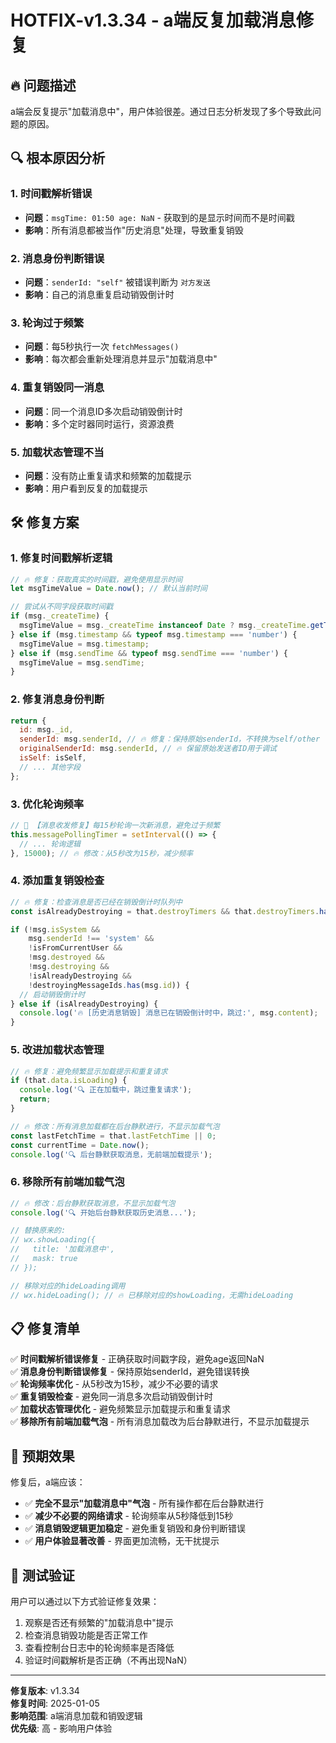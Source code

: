 # HOTFIX-v1.3.34 - a端反复加载消息修复

## 🔥 **问题描述**
a端会反复提示"加载消息中"，用户体验很差。通过日志分析发现了多个导致此问题的原因。

## 🔍 **根本原因分析**

### 1. 时间戳解析错误
- **问题**：`msgTime: 01:50 age: NaN` - 获取到的是显示时间而不是时间戳
- **影响**：所有消息都被当作"历史消息"处理，导致重复销毁

### 2. 消息身份判断错误
- **问题**：`senderId: "self"` 被错误判断为 `对方发送`
- **影响**：自己的消息重复启动销毁倒计时

### 3. 轮询过于频繁
- **问题**：每5秒执行一次 `fetchMessages()`
- **影响**：每次都会重新处理消息并显示"加载消息中"

### 4. 重复销毁同一消息
- **问题**：同一个消息ID多次启动销毁倒计时
- **影响**：多个定时器同时运行，资源浪费

### 5. 加载状态管理不当
- **问题**：没有防止重复请求和频繁的加载提示
- **影响**：用户看到反复的加载提示

## 🛠️ **修复方案**

### 1. 修复时间戳解析逻辑
```javascript
// 🔥 修复：获取真实的时间戳，避免使用显示时间
let msgTimeValue = Date.now(); // 默认当前时间

// 尝试从不同字段获取时间戳
if (msg._createTime) {
  msgTimeValue = msg._createTime instanceof Date ? msg._createTime.getTime() : msg._createTime;
} else if (msg.timestamp && typeof msg.timestamp === 'number') {
  msgTimeValue = msg.timestamp;
} else if (msg.sendTime && typeof msg.sendTime === 'number') {
  msgTimeValue = msg.sendTime;
}
```

### 2. 修复消息身份判断
```javascript
return {
  id: msg._id,
  senderId: msg.senderId, // 🔥 修复：保持原始senderId，不转换为self/other
  originalSenderId: msg.senderId, // 🔥 保留原始发送者ID用于调试
  isSelf: isSelf,
  // ... 其他字段
};
```

### 3. 优化轮询频率
```javascript
// 🔧 【消息收发修复】每15秒轮询一次新消息，避免过于频繁
this.messagePollingTimer = setInterval(() => {
  // ... 轮询逻辑
}, 15000); // 🔥 修改：从5秒改为15秒，减少频率
```

### 4. 添加重复销毁检查
```javascript
// 🔥 修复：检查消息是否已经在销毁倒计时队列中
const isAlreadyDestroying = that.destroyTimers && that.destroyTimers.has(msg.id);

if (!msg.isSystem && 
    msg.senderId !== 'system' && 
    !isFromCurrentUser &&
    !msg.destroyed && 
    !msg.destroying &&
    !isAlreadyDestroying &&
    !destroyingMessageIds.has(msg.id)) {
  // 启动销毁倒计时
} else if (isAlreadyDestroying) {
  console.log('🔥 [历史消息销毁] 消息已在销毁倒计时中，跳过:', msg.content);
}
```

### 5. 改进加载状态管理
```javascript
// 🔥 修复：避免频繁显示加载提示和重复请求
if (that.data.isLoading) {
  console.log('🔍 正在加载中，跳过重复请求');
  return;
}

// 🔥 修改：所有消息加载都在后台静默进行，不显示加载气泡
const lastFetchTime = that.lastFetchTime || 0;
const currentTime = Date.now();
console.log('🔍 后台静默获取消息，无前端加载提示');
```

### 6. 移除所有前端加载气泡
```javascript
// 🔥 修改：后台静默获取消息，不显示加载气泡
console.log('🔍 开始后台静默获取历史消息...');

// 替换原来的:
// wx.showLoading({
//   title: '加载消息中',
//   mask: true
// });

// 移除对应的hideLoading调用
// wx.hideLoading(); // 🔥 已移除对应的showLoading，无需hideLoading
```

## 📋 **修复清单**

✅ **时间戳解析错误修复** - 正确获取时间戳字段，避免age返回NaN  
✅ **消息身份判断错误修复** - 保持原始senderId，避免错误转换  
✅ **轮询频率优化** - 从5秒改为15秒，减少不必要的请求  
✅ **重复销毁检查** - 避免同一消息多次启动销毁倒计时  
✅ **加载状态管理优化** - 避免频繁显示加载提示和重复请求  
✅ **移除所有前端加载气泡** - 所有消息加载改为后台静默进行，不显示加载提示  

## 🎯 **预期效果**

修复后，a端应该：
- ✅ **完全不显示"加载消息中"气泡** - 所有操作都在后台静默进行
- ✅ **减少不必要的网络请求** - 轮询频率从5秒降低到15秒
- ✅ **消息销毁逻辑更加稳定** - 避免重复销毁和身份判断错误
- ✅ **用户体验显著改善** - 界面更加流畅，无干扰提示

## 🧪 **测试验证**

用户可以通过以下方式验证修复效果：
1. 观察是否还有频繁的"加载消息中"提示
2. 检查消息销毁功能是否正常工作
3. 查看控制台日志中的轮询频率是否降低
4. 验证时间戳解析是否正确（不再出现NaN）

---

**修复版本**: v1.3.34  
**修复时间**: 2025-01-05  
**影响范围**: a端消息加载和销毁逻辑  
**优先级**: 高 - 影响用户体验 